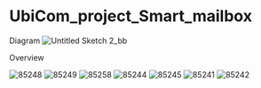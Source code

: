 # UbiCom_project_Smart_mailbox

Diagram
![Untitled Sketch 2_bb](https://user-images.githubusercontent.com/87507926/163000407-9274e9af-fdba-405f-9856-786b329b4f1c.png)

Overview

![85248](https://user-images.githubusercontent.com/87507926/163000584-eb2a3cee-4768-4afe-9309-b7799170c2f0.jpg)
![85249](https://user-images.githubusercontent.com/87507926/163000619-b342954c-aec8-42eb-bd1b-561d101c391b.jpg)
![85258](https://user-images.githubusercontent.com/87507926/163000701-2780fcdd-7f43-4b48-96e7-07f7e132827c.jpg)
![85244](https://user-images.githubusercontent.com/87507926/163000744-8abfc2f6-cc22-410c-ae73-b24033f97619.jpg)
![85245](https://user-images.githubusercontent.com/87507926/163000772-30047e4a-8e66-49d0-ac21-80e2397a7643.jpg)
![85241](https://user-images.githubusercontent.com/87507926/163000817-5bfa3745-84aa-49e6-a0dc-ba366e7bce80.jpg)
![85242](https://user-images.githubusercontent.com/87507926/163000853-1b30ab3a-e21f-42ce-bc60-d6e4d92e336f.jpg)
